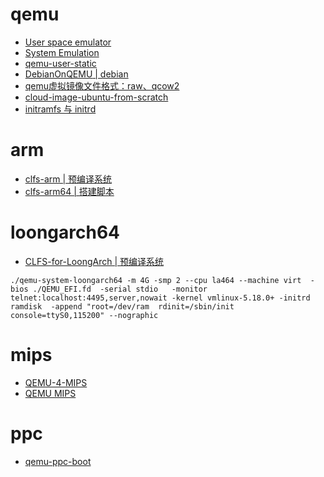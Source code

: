 
# qemu
- [User space emulator](https://www.qemu.org/docs/master/user/main.html)
- [System Emulation](https://www.qemu.org/docs/master/system/index.html)
- [qemu-user-static](https://github.com/multiarch/qemu-user-static)
- [DebianOnQEMU](https://github.com/wtdcode/DebianOnQEMU)[ | debian](https://www.debian.org/releases/stable/mips64el/ch02s01.zh-cn.html)
- [qemu虚拟镜像文件格式：raw、qcow2](https://access.redhat.com/documentation/zh-cn/red_hat_virtualization/4.0/html/technical_reference/qcow2)
- [cloud-image-ubuntu-from-scratch](https://github.com/mvallim/cloud-image-ubuntu-from-scratch)
- [initramfs 与 initrd](https://zh.wikipedia.org/wiki/Initrd)

# arm
- [clfs-arm | 预编译系统](https://github.com/LeeKyuHyuk/clfs-arm)
- [clfs-arm64 | 搭建脚本](https://github.com/nextfoe/clfs-arm64)

# loongarch64
- [CLFS-for-LoongArch | 预编译系统](https://github.com/sunhaiyong1978/CLFS-for-LoongArch)

```
./qemu-system-loongarch64 -m 4G -smp 2 --cpu la464 --machine virt  -bios ./QEMU_EFI.fd  -serial stdio   -monitor telnet:localhost:4495,server,nowait -kernel vmlinux-5.18.0+ -initrd ramdisk  -append "root=/dev/ram  rdinit=/sbin/init console=ttyS0,115200" --nographic

```

# mips
- [QEMU-4-MIPS](https://github.com/PaulTomchik/QEMU-4-MIPS)
- [QEMU MIPS](https://gist.github.com/sergev/1cb8abf6d64c63378cca1bed00bdd4d2)

# ppc
- [qemu-ppc-boot](https://github.com/legoater/qemu-ppc-boot)
